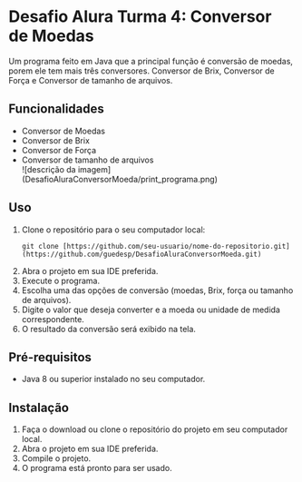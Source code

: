 
<!DOCTYPE html>
<html>
<head>
	
</head>
<body>
	<h1>Desafio Alura Turma 4: Conversor de Moedas</h1>
	<p>Um programa feito em Java que a principal função é conversão de moedas, porem ele tem mais três conversores. Conversor de Brix, Conversor de Força e Conversor de tamanho de arquivos.</p>
	<h2>Funcionalidades</h2>
	<ul>
		<li>Conversor de Moedas</li>
		<li>Conversor de Brix</li>
		<li>Conversor de Força</li>
		<li>Conversor de tamanho de arquivos</li>
		![descrição da imagem](DesafioAluraConversorMoeda/print_programa.png)
	</ul>
	<h2>Uso</h2>
	<ol>
		<li>Clone o repositório para o seu computador local:</li>
		<pre><code>git clone [https://github.com/seu-usuario/nome-do-repositorio.git](https://github.com/guedesp/DesafioAluraConversorMoeda.git)</code></pre>
		<li>Abra o projeto em sua IDE preferida.</li>
		<li>Execute o programa.</li>
		<li>Escolha uma das opções de conversão (moedas, Brix, força ou tamanho de arquivos).</li>
		<li> Digite o valor que deseja converter e a moeda ou unidade de medida correspondente.</li>
		<li>O resultado da conversão será exibido na tela.</li>
	</ol>
	<h2>Pré-requisitos</h2>
	<ul>
		<li>Java 8 ou superior instalado no seu computador.</li>
	</ul>
	<h2>Instalação</h2>
	<ol>
		<li>Faça o download ou clone o repositório do projeto em seu computador local.</li>
		<li>Abra o projeto em sua IDE preferida.</li>
		<li>Compile o projeto.</li>
		<li>O programa está pronto para ser usado.</li>
	</ol>
	
</body>
</html>
